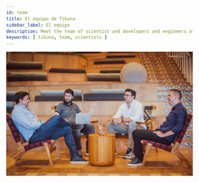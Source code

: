 ```yaml
---
id: team
title: El equipo de Tikuna
sidebar_label: El equipo 
description: Meet the team of scientist and developers and engineers at Tikuna
keywords: [ tikuna, team, scientists ]
---
```

![edenia logo](/img/second-card.webp)